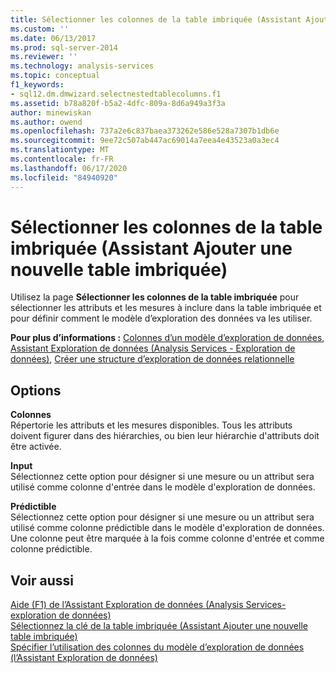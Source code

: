 ```yaml
---
title: Sélectionner les colonnes de la table imbriquée (Assistant Ajouter une nouvelle table imbriquée) | Microsoft Docs
ms.custom: ''
ms.date: 06/13/2017
ms.prod: sql-server-2014
ms.reviewer: ''
ms.technology: analysis-services
ms.topic: conceptual
f1_keywords:
- sql12.dm.dmwizard.selectnestedtablecolumns.f1
ms.assetid: b78a820f-b5a2-4dfc-809a-8d6a949a3f3a
author: minewiskan
ms.author: owend
ms.openlocfilehash: 737a2e6c837baea373262e586e528a7307b1db6e
ms.sourcegitcommit: 9ee72c507ab447ac69014a7eea4e43523a0a3ec4
ms.translationtype: MT
ms.contentlocale: fr-FR
ms.lasthandoff: 06/17/2020
ms.locfileid: "84940920"
---
```

# <a name="select-nested-table-columns-add-new-nested-table-wizard"></a>Sélectionner les colonnes de la table imbriquée (Assistant Ajouter une nouvelle table imbriquée)
  Utilisez la page **Sélectionner les colonnes de la table imbriquée** pour sélectionner les attributs et les mesures à inclure dans la table imbriquée et pour définir comment le modèle d’exploration des données va les utiliser.  
  
 **Pour plus d’informations :** [Colonnes d’un modèle d’exploration de données](data-mining/mining-model-columns.md), [Assistant Exploration de données &#40;Analysis Services - Exploration de données&#41;](data-mining/data-mining-wizard-analysis-services-data-mining.md), [Créer une structure d’exploration de données relationnelle](data-mining/create-a-relational-mining-structure.md)  
  
## <a name="options"></a>Options  
 **Colonnes**  
 Répertorie les attributs et les mesures disponibles. Tous les attributs doivent figurer dans des hiérarchies, ou bien leur hiérarchie d'attributs doit être activée.  
  
 **Input**  
 Sélectionnez cette option pour désigner si une mesure ou un attribut sera utilisé comme colonne d'entrée dans le modèle d'exploration de données.  
  
 **Prédictible**  
 Sélectionnez cette option pour désigner si une mesure ou un attribut sera utilisé comme colonne prédictible dans le modèle d'exploration de données. Une colonne peut être marquée à la fois comme colonne d'entrée et comme colonne prédictible.  
  
## <a name="see-also"></a>Voir aussi  
 [Aide (F1) de l’Assistant Exploration de données &#40;Analysis Services-exploration de données&#41;](data-mining-wizard-f1-help-analysis-services-data-mining.md)   
 [Sélectionnez la clé de la table imbriquée &#40;Assistant Ajouter une nouvelle table imbriquée&#41;](select-nested-table-key-add-new-nested-table-wizard.md)   
 [Spécifier l’utilisation des colonnes du modèle d’exploration de données &#40;l’Assistant Exploration de données&#41;](specify-mining-model-column-usage-data-mining-wizard.md)  
  
  

